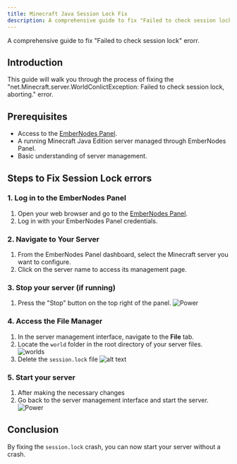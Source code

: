 ```yaml
---
title: Minecraft Java Session Lock Fix
description: A comprehensive guide to fix "Failed to check session lock" erorr.
---
```


A comprehensive guide to fix "Failed to check session lock" erorr.

## Introduction

This guide will walk you through the process of fixing the "net.Minecraft.server.WorldConlictException: Failed to check session lock, aborting." error.

## Prerequisites

- Access to the [EmberNodes Panel](https://panel.embernodes.com).
- A running Minecraft Java Edition server managed through EmberNodes Panel.
- Basic understanding of server management.

## Steps to Fix Session Lock errors

### 1. Log in to the EmberNodes Panel

1. Open your web browser and go to the [EmberNodes Panel](https://panel.embernodes.com).
2. Log in with your EmberNodes Panel credentials.

### 2. Navigate to Your Server

1. From the EmberNodes Panel dashboard, select the Minecraft server you want to configure.
2. Click on the server name to access its management page.

### 3. Stop your server (if running)

1. Press the "Stop" button on the top right of the panel.
   ![Power](/assets/actions/power/stop.png)

### 4. Access the File Manager

1. In the server management interface, navigate to the **File** tab.
2. Locate the `world` folder in the root directory of your server files.
   ![worlds](/assets/tutorials/worlds.png)
3. Delete the `session.lock` file
   ![alt text](/assets/tutorials/sessionlock.png)

### 5. Start your server

1. After making the necessary changes
2. Go back to the server management interface and start the server.
   ![Power](/assets/actions/power/start.png)

## Conclusion

By fixing the `session.lock` crash, you can now start your server without a crash.
